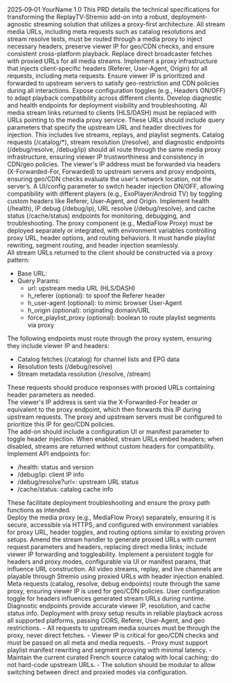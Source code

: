 <PRD>
  <Title>ReplayTV‑Stremio Proxy‑First Streaming Architecture</Title>
  <Date>2025‑09‑01</Date>
  <Author>YourName</Author>
  <Version>1.0</Version>
  
  <Overview>
    This PRD details the technical specifications for transforming the ReplayTV‑Stremio add-on into a robust, deployment-agnostic streaming solution that utilizes a proxy-first architecture. All stream media URLs, including meta requests such as catalog resolutions and stream resolve tests, must be routed through a media proxy to inject necessary headers, preserve viewer IP for geo/CDN checks, and ensure consistent cross-platform playback.
  </Overview>
  
  <Goals>
    <Goal>Replace direct broadcaster fetches with proxied URLs for all media streams.</Goal>
    <Goal>Implement a proxy infrastructure that injects client-specific headers (Referer, User-Agent, Origin) for all requests, including meta requests.</Goal>
    <Goal>Ensure viewer IP is prioritized and forwarded to upstream servers to satisfy geo-restriction and CDN policies during all interactions.</Goal>
    <Goal>Expose configuration toggles (e.g., Headers ON/OFF) to adapt playback compatibility across different clients.</Goal>
    <Goal>Develop diagnostic and health endpoints for deployment visibility and troubleshooting.</Goal>
  </Goals>
  
  <Features>
    <Feature>
      <Title>Proxied Stream URLs</Title>
      <Description>All media stream links returned to clients (HLS/DASH) must be replaced with URLs pointing to the media proxy service. These URLs should include query parameters that specify the upstream URL and header directives for injection. This includes live streams, replays, and playlist segments.</Description>
    </Feature>
    <Feature>
      <Title>Meta-Requests Proxying</Title>
      <Description>Catalog requests (/catalog/*), stream resolution (/resolve), and diagnostic endpoints (/debug/resolve, /debug/ip) should all route through the same media proxy infrastructure, ensuring viewer IP trustworthiness and consistency in CDN/geo policies.</Description>
    </Feature>
    <Feature>
      <Title>Viewer IP Attestation</Title>
      <Description>The viewer's IP address must be forwarded via headers (X-Forwarded-For, Forwarded) to upstream servers and proxy endpoints, ensuring geo/CDN checks evaluate the user's network location, not the server’s.</Description>
    </Feature>
    <Feature>
      <Title>Configurable Headers Toggle</Title>
      <Description>A UI/config parameter to switch header injection ON/OFF, allowing compatibility with different players (e.g., ExoPlayer/Android TV) by toggling custom headers like Referer, User-Agent, and Origin.</Description>
    </Feature>
    <Feature>
      <Title>Operational Diagnostic Endpoints</Title>
      <Description>Implement health (/health), IP debug (/debug/ip), URL resolve (/debug/resolve), and cache status (/cache/status) endpoints for monitoring, debugging, and troubleshooting.</Description>
    </Feature>
    <Feature>
      <Title>Proxy Setup & Deployment</Title>
      <Description>The proxy component (e.g., MediaFlow Proxy) must be deployed separately or integrated, with environment variables controlling proxy URL, header options, and routing behaviors. It must handle playlist rewriting, segment routing, and header injection seamlessly.</Description>
    </Feature>
  </Features>
  
  <TechnicalDetails>
    <Section>
      <Title>1. Proxy URL Building</Title>
      <Description>
        All stream URLs returned to the client should be constructed via a proxy pattern:
        <ul>
          <li>Base URL: <PROXY_BASE_URL></li>
          <li>Query Params:
            <ul>
              <li>url: upstream media URL (HLS/DASH)</li>
              <li>h_referer (optional): to spoof the Referer header</li>
              <li>h_user-agent (optional): to mimic browser User-Agent</li>
              <li>h_origin (optional): originating domain/URL</li>
              <li>force_playlist_proxy (optional): boolean to route playlist segments via proxy</li>
            </ul>
          </li>
        </ul>
      </Description>
    </Section>
    <Section>
      <Title>2. All Meta Requests Must Be Proxied</Title>
      <Description>
        The following endpoints must route through the proxy system, ensuring they include viewer IP and headers:
        <ul>
          <li>Catalog fetches (/catalog) for channel lists and EPG data</li>
          <li>Resolution tests (/debug/resolve)</li>
          <li>Stream metadata resolution (/resolve, /stream)</li>
        </ul>
        These requests should produce responses with proxied URLs containing header parameters as needed.
      </Description>
    </Section>
    <Section>
      <Title>3. Viewer IP Handling</Title>
      <Description>
        The viewer's IP address is sent via the X-Forwarded-For header or equivalent to the proxy endpoint, which then forwards this IP during upstream requests. The proxy and upstream servers must be configured to prioritize this IP for geo/CDN policies.
      </Description>
    </Section>
    <Section>
      <Title>4. Configuration & Toggle UI</Title>
      <Description>
        The add-on should include a configuration UI or manifest parameter to toggle header injection. When enabled, stream URLs embed headers; when disabled, streams are returned without custom headers for compatibility.
      </Description>
    </Section>
    <Section>
      <Title>5. Diagnostic Endpoints</Title>
      <Description>
        Implement API endpoints for:
        <ul>
          <li>/health: status and version</li>
          <li>/debug/ip: client IP info</li>
          <li>/debug/resolve?url=: upstream URL status</li>
          <li>/cache/status: catalog cache info</li>
        </ul>
        These facilitate deployment troubleshooting and ensure the proxy path functions as intended.
      </Description>
    </Section>
  </TechnicalDetails>
  
  <DeploymentRequirements>
    <Requirement>
      <Title>Proxy deployment</Title>
      <Description>Deploy the media proxy (e.g., MediaFlow Proxy) separately, ensuring it is secure, accessible via HTTPS, and configured with environment variables for proxy URL, header toggles, and routing options similar to existing proven setups.</Description>
    </Requirement>
    <Requirement>
      <Title>Python add-on modification</Title>
      <Description>Amend the stream handler to generate proxied URLs with current request parameters and headers, replacing direct media links; include viewer IP forwarding and toggleability.</Description>
    </Requirement>
    <Requirement>
      <Title>Configurable toggles</Title>
      <Description>Implement a persistent toggle for headers and proxy modes, configurable via UI or manifest params, that influence URL construction.</Description>
    </Requirement>
  </DeploymentRequirements>
  
  <AcceptanceCriteria>
    <Criterion>All video streams, replay, and live channels are playable through Stremio using proxied URLs with header injection enabled.</Criterion>
    <Criterion>Meta requests (catalog, resolve, debug endpoints) route through the same proxy, ensuring viewer IP is used for geo/CDN policies.</Criterion>
    <Criterion>User configuration toggle for headers influences generated stream URLs during runtime.</Criterion>
    <Criterion>Diagnostic endpoints provide accurate viewer IP, resolution, and cache status info.</Criterion>
    <Criterion>Deployment with proxy setup results in reliable playback across all supported platforms, passing CORS, Referer, User-Agent, and geo restrictions.</Criterion>
  </AcceptanceCriteria>
  
  <Notes>
    - All requests to upstream media sources must be through the proxy, never direct fetches.
    - Viewer IP is critical for geo/CDN checks and must be passed on all meta and media requests.
    - Proxy must support playlist manifest rewriting and segment proxying with minimal latency.
    - Maintain the current curated French source catalog with local caching; do not hard-code upstream URLs.
    - The solution should be modular to allow switching between direct and proxied modes via configuration.
  </Notes>
</PRD>
